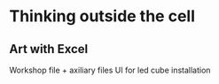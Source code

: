 # Thinking outside the cell
## Art with Excel

Workshop file + axiliary files
UI for led cube installation
